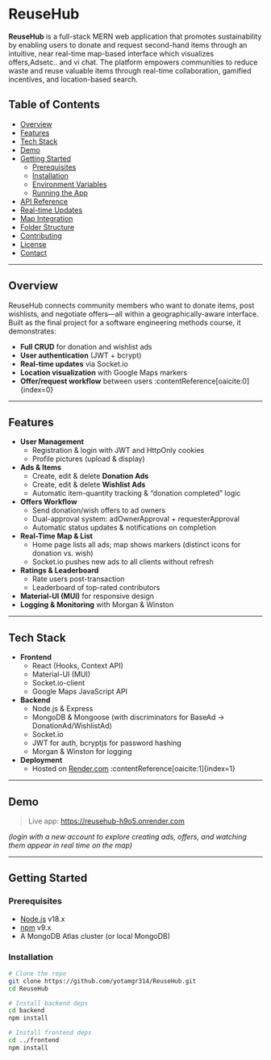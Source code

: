 # ReuseHub

**ReuseHub** is a full-stack MERN web application that promotes sustainability by enabling users to donate and request second-hand items through an intuitive, near real-time map-based interface which visualizes offers,Adsetc.. and vi chat. The platform empowers communities to reduce waste and reuse valuable items through real-time collaboration, gamified incentives, and location-based search.

## Table of Contents

- [Overview](#overview)  
- [Features](#features)  
- [Tech Stack](#tech-stack)  
- [Demo](#demo)  
- [Getting Started](#getting-started)  
  - [Prerequisites](#prerequisites)  
  - [Installation](#installation)  
  - [Environment Variables](#environment-variables)  
  - [Running the App](#running-the-app)  
- [API Reference](#api-reference)  
- [Real-time Updates](#real-time-updates)  
- [Map Integration](#map-integration)  
- [Folder Structure](#folder-structure)  
- [Contributing](#contributing)  
- [License](#license)  
- [Contact](#contact)

---

## Overview

ReuseHub connects community members who want to donate items, post wishlists, and negotiate offers—all within a geographically-aware interface. Built as the final project for a software engineering methods course, it demonstrates:

- **Full CRUD** for donation and wishlist ads  
- **User authentication** (JWT + bcrypt)  
- **Real-time updates** via Socket.io  
- **Location visualization** with Google Maps markers  
- **Offer/request workflow** between users :contentReference[oaicite:0]{index=0}

---

## Features

- **User Management**  
  - Registration & login with JWT and HttpOnly cookies  
  - Profile pictures (upload & display)  
- **Ads & Items**  
  - Create, edit & delete **Donation Ads**  
  - Create, edit & delete **Wishlist Ads**  
  - Automatic item-quantity tracking & “donation completed” logic  
- **Offers Workflow**  
  - Send donation/wish offers to ad owners  
  - Dual-approval system: adOwnerApproval + requesterApproval  
  - Automatic status updates & notifications on completion  
- **Real-Time Map & List**  
  - Home page lists all ads; map shows markers (distinct icons for donation vs. wish)  
  - Socket.io pushes new ads to all clients without refresh  
- **Ratings & Leaderboard**  
  - Rate users post-transaction  
  - Leaderboard of top-rated contributors  
- **Material-UI (MUI)** for responsive design  
- **Logging & Monitoring** with Morgan & Winston  

---

## Tech Stack

- **Frontend**  
  - React (Hooks, Context API)  
  - Material-UI (MUI)  
  - Socket.io-client  
  - Google Maps JavaScript API  
- **Backend**  
  - Node.js & Express  
  - MongoDB & Mongoose (with discriminators for BaseAd → DonationAd/WishlistAd)  
  - Socket.io  
  - JWT for auth, bcryptjs for password hashing  
  - Morgan & Winston for logging  
- **Deployment**  
  - Hosted on [Render.com](https://reusehub-h9o5.onrender.com) :contentReference[oaicite:1]{index=1}  

---

## Demo

> Live app: https://reusehub-h9o5.onrender.com

*(login with a new account to explore creating ads, offers, and watching them appear in real time on the map)*

---

## Getting Started

### Prerequisites

- [Node.js](https://nodejs.org/) v18.x  
- [npm](https://www.npmjs.com/) v9.x  
- A MongoDB Atlas cluster (or local MongoDB)

### Installation

```bash
# Clone the repo
git clone https://github.com/yotamgr314/ReuseHub.git
cd ReuseHub

# Install backend deps
cd backend
npm install

# Install frontend deps
cd ../frontend
npm install
